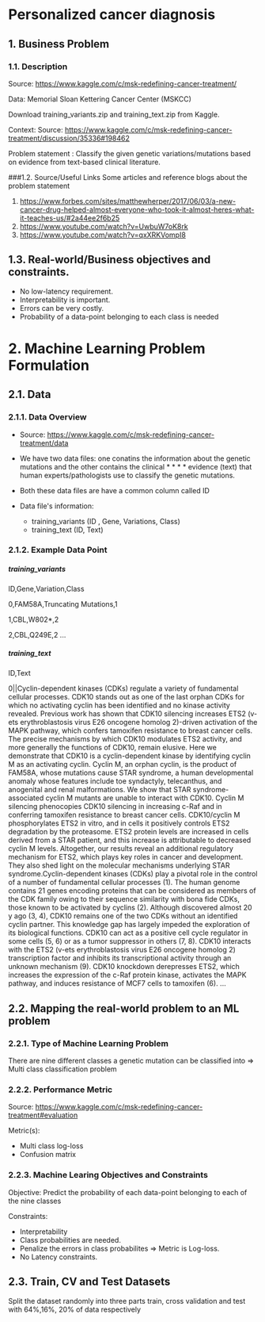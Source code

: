 # Personalized cancer diagnosis
## 1. Business Problem
### 1.1. Description
Source: https://www.kaggle.com/c/msk-redefining-cancer-treatment/

Data: Memorial Sloan Kettering Cancer Center (MSKCC)

Download training_variants.zip and training_text.zip from Kaggle.

Context: Source: https://www.kaggle.com/c/msk-redefining-cancer-treatment/discussion/35336#198462

Problem statement : Classify the given genetic variations/mutations based on evidence from text-based clinical literature.

###1.2. Source/Useful Links
Some articles and reference blogs about the problem statement

1. https://www.forbes.com/sites/matthewherper/2017/06/03/a-new-cancer-drug-helped-almost-everyone-who-took-it-almost-heres-what-it-teaches-us/#2a44ee2f6b25
2. https://www.youtube.com/watch?v=UwbuW7oK8rk
3. https://www.youtube.com/watch?v=qxXRKVompI8

## 1.3. Real-world/Business objectives and constraints.
* No low-latency requirement.
* Interpretability is important.
* Errors can be very costly.
* Probability of a data-point belonging to each class is needed
# 2. Machine Learning Problem Formulation
## 2.1. Data
### 2.1.1. Data Overview
* Source: https://www.kaggle.com/c/msk-redefining-cancer-treatment/data

* We have two data files: one conatins the information about the genetic mutations and the other contains the clinical * * * * evidence (text) that human experts/pathologists use to classify the genetic mutations.

* Both these data files are have a common column called ID

* Data file's information:

  * training_variants (ID , Gene, Variations, Class)
  * training_text (ID, Text)
### 2.1.2. Example Data Point
##### training_variants
ID,Gene,Variation,Class

0,FAM58A,Truncating Mutations,1

1,CBL,W802*,2

2,CBL,Q249E,2 ...

##### training_text
ID,Text

0||Cyclin-dependent kinases (CDKs) regulate a variety of fundamental cellular processes. CDK10 stands out as one of the last orphan CDKs for which no activating cyclin has been identified and no kinase activity revealed. Previous work has shown that CDK10 silencing increases ETS2 (v-ets erythroblastosis virus E26 oncogene homolog 2)-driven activation of the MAPK pathway, which confers tamoxifen resistance to breast cancer cells. The precise mechanisms by which CDK10 modulates ETS2 activity, and more generally the functions of CDK10, remain elusive. Here we demonstrate that CDK10 is a cyclin-dependent kinase by identifying cyclin M as an activating cyclin. Cyclin M, an orphan cyclin, is the product of FAM58A, whose mutations cause STAR syndrome, a human developmental anomaly whose features include toe syndactyly, telecanthus, and anogenital and renal malformations. We show that STAR syndrome-associated cyclin M mutants are unable to interact with CDK10. Cyclin M silencing phenocopies CDK10 silencing in increasing c-Raf and in conferring tamoxifen resistance to breast cancer cells. CDK10/cyclin M phosphorylates ETS2 in vitro, and in cells it positively controls ETS2 degradation by the proteasome. ETS2 protein levels are increased in cells derived from a STAR patient, and this increase is attributable to decreased cyclin M levels. Altogether, our results reveal an additional regulatory mechanism for ETS2, which plays key roles in cancer and development. They also shed light on the molecular mechanisms underlying STAR syndrome.Cyclin-dependent kinases (CDKs) play a pivotal role in the control of a number of fundamental cellular processes (1). The human genome contains 21 genes encoding proteins that can be considered as members of the CDK family owing to their sequence similarity with bona fide CDKs, those known to be activated by cyclins (2). Although discovered almost 20 y ago (3, 4), CDK10 remains one of the two CDKs without an identified cyclin partner. This knowledge gap has largely impeded the exploration of its biological functions. CDK10 can act as a positive cell cycle regulator in some cells (5, 6) or as a tumor suppressor in others (7, 8). CDK10 interacts with the ETS2 (v-ets erythroblastosis virus E26 oncogene homolog 2) transcription factor and inhibits its transcriptional activity through an unknown mechanism (9). CDK10 knockdown derepresses ETS2, which increases the expression of the c-Raf protein kinase, activates the MAPK pathway, and induces resistance of MCF7 cells to tamoxifen (6). ...

## 2.2. Mapping the real-world problem to an ML problem
### 2.2.1. Type of Machine Learning Problem
There are nine different classes a genetic mutation can be classified into => Multi class classification problem

### 2.2.2. Performance Metric
Source: https://www.kaggle.com/c/msk-redefining-cancer-treatment#evaluation

Metric(s):

  * Multi class log-loss
  * Confusion matrix
### 2.2.3. Machine Learing Objectives and Constraints

Objective: Predict the probability of each data-point belonging to each of the nine classes

Constraints:

* Interpretability
* Class probabilities are needed.
* Penalize the errors in class probabilites => Metric is Log-loss.
* No Latency constraints.

## 2.3. Train, CV and Test Datasets
Split the dataset randomly into three parts train, cross validation and test with 64%,16%, 20% of data respectively
